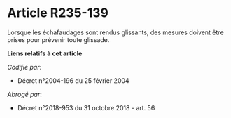 # Article R235-139

Lorsque les échafaudages sont rendus glissants, des mesures doivent être prises pour prévenir toute glissade.

**Liens relatifs à cet article**

_Codifié par_:

  - Décret n°2004-196 du 25 février 2004

_Abrogé par_:

  - Décret n°2018-953 du 31 octobre 2018 - art. 56
